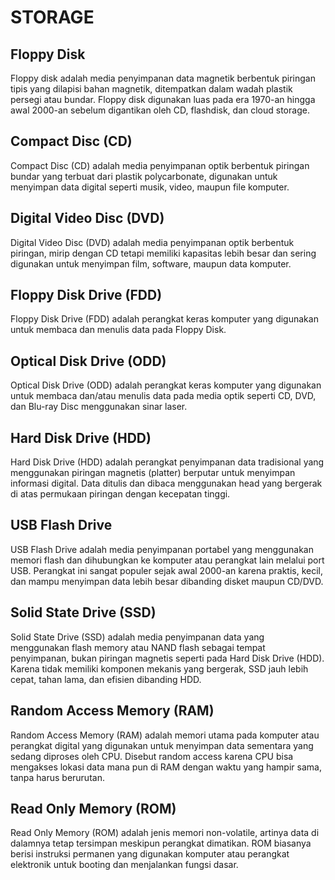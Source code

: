 # STORAGE

## Floppy Disk

Floppy disk adalah media penyimpanan data magnetik berbentuk piringan tipis yang dilapisi bahan magnetik, ditempatkan dalam wadah plastik persegi atau bundar. Floppy disk digunakan luas pada era 1970-an hingga awal 2000-an sebelum digantikan oleh CD, flashdisk, dan cloud storage.

## Compact Disc (CD)

Compact Disc (CD) adalah media penyimpanan optik berbentuk piringan bundar yang terbuat dari plastik polycarbonate, digunakan untuk menyimpan data digital seperti musik, video, maupun file komputer.

## Digital Video Disc (DVD)

Digital Video Disc (DVD) adalah media penyimpanan optik berbentuk piringan, mirip dengan CD tetapi memiliki kapasitas lebih besar dan sering digunakan untuk menyimpan film, software, maupun data komputer.

## Floppy Disk Drive (FDD)

Floppy Disk Drive (FDD) adalah perangkat keras komputer yang digunakan untuk membaca dan menulis data pada Floppy Disk.

## Optical Disk Drive (ODD)

Optical Disk Drive (ODD) adalah perangkat keras komputer yang digunakan untuk membaca dan/atau menulis data pada media optik seperti CD, DVD, dan Blu-ray Disc menggunakan sinar laser.

## Hard Disk Drive (HDD)

Hard Disk Drive (HDD) adalah perangkat penyimpanan data tradisional yang menggunakan piringan magnetis (platter) berputar untuk menyimpan informasi digital. Data ditulis dan dibaca menggunakan head yang bergerak di atas permukaan piringan dengan kecepatan tinggi.

## USB Flash Drive

USB Flash Drive adalah media penyimpanan portabel yang menggunakan memori flash dan dihubungkan ke komputer atau perangkat lain melalui port USB. Perangkat ini sangat populer sejak awal 2000-an karena praktis, kecil, dan mampu menyimpan data lebih besar dibanding disket maupun CD/DVD.

## Solid State Drive (SSD)

Solid State Drive (SSD) adalah media penyimpanan data yang menggunakan flash memory atau NAND flash sebagai tempat penyimpanan, bukan piringan magnetis seperti pada Hard Disk Drive (HDD). Karena tidak memiliki komponen mekanis yang bergerak, SSD jauh lebih cepat, tahan lama, dan efisien dibanding HDD.

## Random Access Memory (RAM)

Random Access Memory (RAM) adalah memori utama pada komputer atau perangkat digital yang digunakan untuk menyimpan data sementara yang sedang diproses oleh CPU. Disebut random access karena CPU bisa mengakses lokasi data mana pun di RAM dengan waktu yang hampir sama, tanpa harus berurutan.

## Read Only Memory (ROM)

Read Only Memory (ROM) adalah jenis memori non-volatile, artinya data di dalamnya tetap tersimpan meskipun perangkat dimatikan. ROM biasanya berisi instruksi permanen yang digunakan komputer atau perangkat elektronik untuk booting dan menjalankan fungsi dasar.